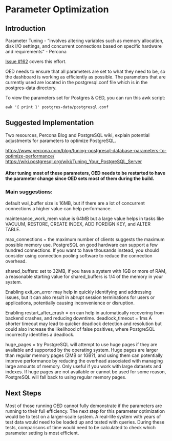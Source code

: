 # Parameter Optimization

## Introduction

 Parameter Tuning - “involves altering variables such as memory allocation, disk I/O settings, and concurrent connections based on specific hardware and requirements” - Percona

[Issue #162](https://github.com/OpenEnergyDashboard/OED/issues/162) covers this effort.

OED needs to ensure that all parameters are set to what they need to be, so the dashboard is working as efficiently as possible. The parameters that are currently used are located in the postgresql.conf file which is in the postgres-data directory.

To view the parameters set for Postgres & OED, you can run this awk script:

`awk '{ print }' postgres-data/postgresql.conf`


## Suggested Implementation

Two resources, Percona Blog and PostgreSQL wiki, explain potential adjustments for parameters to optimize PostgreSQL. 

https://www.percona.com/blog/tuning-postgresql-database-parameters-to-optimize-performance/ 
https://wiki.postgresql.org/wiki/Tuning_Your_PostgreSQL_Server

#### After tuning most of these parameters, OED needs to be restarted to have the parameter change since OED sets most of them during the build. 

### Main suggestions:

default wal_buffer size is 16MB, but if there are a lot of concurrent connections a higher value can help performance.

maintenance_work_mem value is 64MB but a large value helps in tasks like VACUUM, RESTORE, CREATE INDEX, ADD FOREIGN KEY, and ALTER TABLE.

max_connections = the maximum number of clients suggests the maximum possible memory use. PostgreSQL on good hardware can support a few hundred connections. If you want to have thousands instead, you should consider using connection pooling software to reduce the connection overhead.

shared_buffers: set to 32MB, if you have a system with 1GB or more of RAM, a reasonable starting value for shared_buffers is 1/4 of the memory in your system.
 
Enabling exit_on_error may help in quickly identifying and addressing issues, but it can also result in abrupt session terminations for users or applications, potentially causing inconvenience or disruption.

Enabling restart_after_crash = on can help in automatically recovering from backend crashes, and reducing downtime.
deadlock_timeout = 1ms A shorter timeout may lead to quicker deadlock detection and resolution but could also increase the likelihood of false positives, where PostgreSQL incorrectly identifies a deadlock.

huge_pages = try PostgreSQL will attempt to use huge pages if they are available and supported by the operating system. Huge pages are larger than regular memory pages (2MB or 1GB?), and using them can potentially improve performance by reducing the overhead associated with managing large amounts of memory. Only useful if you work with large datasets and indexes. If huge pages are not available or cannot be used for some reason, PostgreSQL will fall back to using regular memory pages.


## Next Steps

Most of those running OED cannot fully demonstrate if the parameters are running to their full efficiency. The next step for this parameter optimization would be to test on a larger-scale system. A real-life system with years of test data would need to be loaded up and tested with queries. During these tests, comparisons of time would need to be calculated to check which parameter setting is most efficient. 





